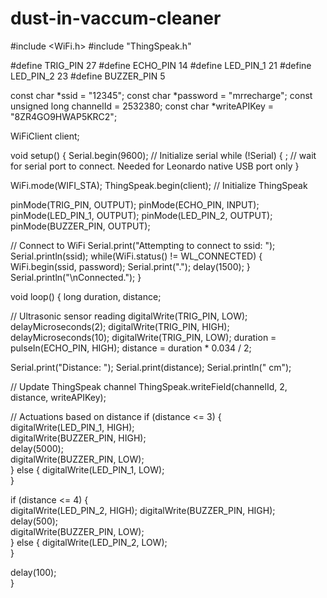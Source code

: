 # dust-in-vaccum-cleaner

#include <WiFi.h>
#include "ThingSpeak.h"

#define TRIG_PIN 27
#define ECHO_PIN 14
#define LED_PIN_1 21
#define LED_PIN_2 23
#define BUZZER_PIN 5

const char *ssid = "12345";
const char *password = "mrrecharge";
const unsigned long channelId = 2532380;
const char *writeAPIKey = "8ZR4GO9HWAP5KRC2";

WiFiClient client;

void setup() {
  Serial.begin(9600);  // Initialize serial
  while (!Serial) {
    ; // wait for serial port to connect. Needed for Leonardo native USB port only
  }
  
  WiFi.mode(WIFI_STA);
  ThingSpeak.begin(client);  // Initialize ThingSpeak

  pinMode(TRIG_PIN, OUTPUT);
  pinMode(ECHO_PIN, INPUT);
  pinMode(LED_PIN_1, OUTPUT);
  pinMode(LED_PIN_2, OUTPUT);
  pinMode(BUZZER_PIN, OUTPUT);

  // Connect to WiFi
  Serial.print("Attempting to connect to ssid: ");
  Serial.println(ssid);
  while(WiFi.status() != WL_CONNECTED) {
    WiFi.begin(ssid, password);
    Serial.print(".");
    delay(1500);
  } 
  Serial.println("\nConnected.");
}

void loop() {
  long duration, distance;
  
  // Ultrasonic sensor reading
  digitalWrite(TRIG_PIN, LOW);
  delayMicroseconds(2);
  digitalWrite(TRIG_PIN, HIGH);
  delayMicroseconds(10);
  digitalWrite(TRIG_PIN, LOW);
  duration = pulseIn(ECHO_PIN, HIGH);
  distance = duration * 0.034 / 2;

  Serial.print("Distance: ");
  Serial.print(distance);
  Serial.println(" cm");

  // Update ThingSpeak channel
  ThingSpeak.writeField(channelId, 2, distance, writeAPIKey);

  // Actuations based on distance
  if (distance <= 3) {  
    digitalWrite(LED_PIN_1, HIGH);  
    digitalWrite(BUZZER_PIN, HIGH);  
    delay(5000);  
    digitalWrite(BUZZER_PIN, LOW);  
  } else {
    digitalWrite(LED_PIN_1, LOW);  
  }
  
  if (distance <= 4) {  
    digitalWrite(LED_PIN_2, HIGH);
    digitalWrite(BUZZER_PIN, HIGH);  
    delay(500);  
    digitalWrite(BUZZER_PIN, LOW);   
  } else {
    digitalWrite(LED_PIN_2, LOW);  
  }

  delay(100);  
}
